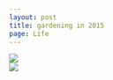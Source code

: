 ```yaml
---
layout: post
title: gardening in 2015
page: Life
---
```



<div class="single-item">
  <div>
  	<img src="{{ site.baseurl }}img/garden1.jpg">
  </div>
  <div>
  	<img src="{{ site.baseurl }}img/garden2.jpg">
  </div>
</div>

